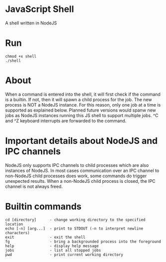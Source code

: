 # JavaScript Shell
A shell written in NodeJS

# Run
```script
chmod +x shell
./shell
```
# About
When a command is entered into the shell, it will first check if the command is a builtin.
If not, then it will spawn a child process for the job.
The new process is NOT a NodeJS instance. For this reason, only one job at a time is supported as explained below.
Planned future versions would spanw new jobs as NodeJS instances running this JS shell to support multiple jobs.
^C and ^Z keyboard interrupts are forwarded to the command.

# Important details about NodeJS and IPC channels
NodeJS only supports IPC channels to child processes which are also instances of NodeJS.
In most cases communication over an IPC channel to non-NodeJS child processes does work, some commands do trigger unexpected results.
When a non-NodeJS child process is closed, the IPC channel is not always freed.

# Builtin commands
```script
cd [directory]      - change working directory to the specified location
echo [-n] [arg...]  - print to STDOUT (-n to interpret newline characters)
exit                - exit the shell
fg                  - bring a backgrounded process into the foreground
help                - display help message
jobs                - list all stopped jobs
pwd                 - print current working directory
```
